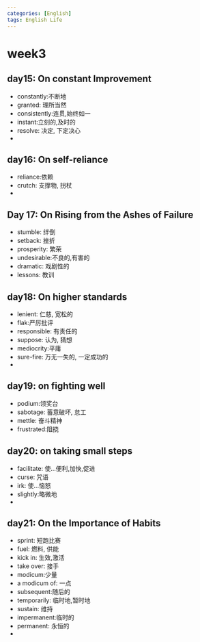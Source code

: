 ```yaml
---
categories: [English]
tags: English Life
---
```


# week3

## day15: On constant Improvement

-   constantly:不断地
-   granted: 理所当然
-   consistently:连贯,始终如一
-   instant:立刻的,及时的
-   resolve: 决定, 下定决心
-   

## day16: On self-reliance

-   reliance:依赖
-   crutch: 支撑物, 拐杖
-   

## Day 17: On Rising from the Ashes of Failure

-   stumble: 绊倒
-   setback: 挫折
-   prosperity: 繁荣
-   undesirable:不良的,有害的
-   dramatic: 戏剧性的
-   lessons: 教训

## day18: On higher standards

-   lenient: 仁慈, 宽松的
-   flak:严厉批评
-   responsible: 有责任的
-   suppose: 认为, 猜想
-   mediocrity:平庸
-   sure-fire: 万无一失的, 一定成功的
-   

## day19: on fighting well

-   podium:领奖台
-   sabotage: 蓄意破坏, 怠工
-   mettle: 奋斗精神
-   frustrated:阻挠



## day20: on taking small steps

-   facilitate: 使...便利,加快,促进
-   curse: 咒语
-   irk: 使...恼怒
-   slightly:略微地
-   

## day21: On the Importance of Habits

-   sprint: 短跑比赛
-   fuel: 燃料, 供能
-   kick in: 生效,激活
-   take over: 接手
-   modicum:少量
-   a modicum of: 一点
-   subsequent:随后的
-   temporarily: 临时地,暂时地
-   sustain: 维持
-   impermanent:临时的
-   permanent: 永恒的
-   